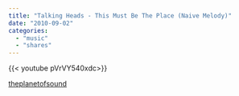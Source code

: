 ```yaml
---
title: "Talking Heads - This Must Be The Place (Naive Melody)"
date: "2010-09-02"
categories:
  - "music"
  - "shares"
---
```


<div style="width: 70vw;">{{< youtube pVrVY540xdc>}}</div>

[theplanetofsound](http://theplanetofsound.tumblr.com/post/1021731132/talking-heads-this-must-be-the-place-naive)
